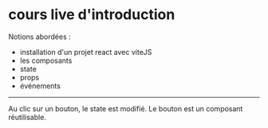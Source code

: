 # cours live d'introduction

Notions abordées :
- installation d'un projet react avec viteJS
- les composants
- state
- props
- événements

---

Au clic sur un bouton, le state est modifié.
Le bouton est un composant réutilisable.
